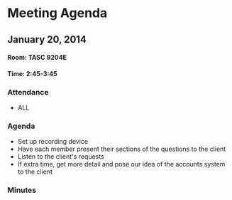 # Meeting Agenda
## January 20, 2014
#### Room: TASC 9204E
#### Time: 2:45-3:45

### Attendance
- ALL
### Agenda
- Set up recording device
- Have each member present their sections of the questions to the client
- Listen to the client's requests
- If extra time, get more detail and pose our idea of the accounts system to the client

### Minutes